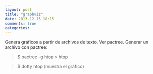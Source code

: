 ```yaml
---
layout: post
title: "graphviz"
date: 2013-12-15 18:15
comments: true
categories: 
---
```

Genera gráficos a partir de archivos de texto. Ver pactree. Generar un archivo con pactree:

>$ pactree -g htop > htop

>$ dotty htop (muestra el gráfico)

